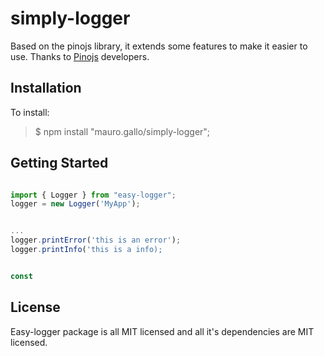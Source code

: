 # simply-logger

Based on the pinojs library, it extends some features to make it easier to use.
Thanks to [Pinojs](https://www.npmjs.com/package/pino) developers.

## Installation

To install:

> $ npm install "mauro.gallo/simply-logger";

## Getting Started

```js

import { Logger } from "easy-logger";
logger = new Logger('MyApp');


...
logger.printError('this is an error');
logger.printInfo('this is a info);


const 
```

## License

Easy-logger package is all MIT licensed and all it's dependencies are MIT licensed.
